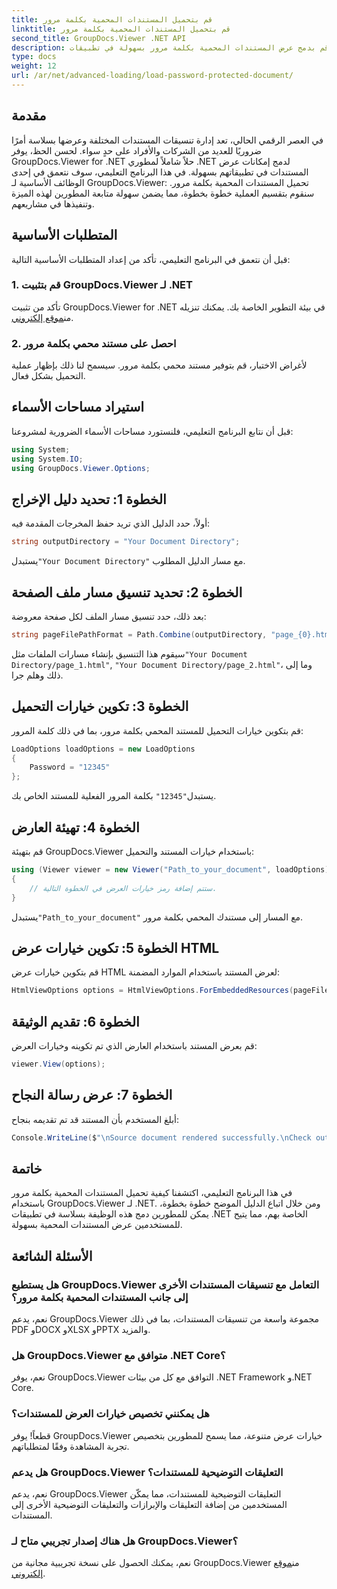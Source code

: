 ```yaml
---
title: قم بتحميل المستندات المحمية بكلمة مرور
linktitle: قم بتحميل المستندات المحمية بكلمة مرور
second_title: GroupDocs.Viewer .NET API
description: قم بدمج عرض المستندات المحمية بكلمة مرور بسهولة في تطبيقات .NET باستخدام GroupDocs.Viewer لـ .NET. اتبع برنامجنا التعليمي خطوة بخطوة للحصول على سلس.
type: docs
weight: 12
url: /ar/net/advanced-loading/load-password-protected-document/
---
```

## مقدمة
في العصر الرقمي الحالي، تعد إدارة تنسيقات المستندات المختلفة وعرضها بسلاسة أمرًا ضروريًا للعديد من الشركات والأفراد على حدٍ سواء. لحسن الحظ، يوفر GroupDocs.Viewer for .NET حلاً شاملاً لمطوري .NET لدمج إمكانات عرض المستندات في تطبيقاتهم بسهولة. في هذا البرنامج التعليمي، سوف نتعمق في إحدى الوظائف الأساسية لـ GroupDocs.Viewer: تحميل المستندات المحمية بكلمة مرور. سنقوم بتقسيم العملية خطوة بخطوة، مما يضمن سهولة متابعة المطورين لهذه الميزة وتنفيذها في مشاريعهم.
## المتطلبات الأساسية
قبل أن نتعمق في البرنامج التعليمي، تأكد من إعداد المتطلبات الأساسية التالية:
### 1. قم بتثبيت GroupDocs.Viewer لـ .NET
 تأكد من تثبيت GroupDocs.Viewer for .NET في بيئة التطوير الخاصة بك. يمكنك تنزيله من[موقع إلكتروني](https://releases.groupdocs.com/viewer/net/).
### 2. احصل على مستند محمي بكلمة مرور
لأغراض الاختبار، قم بتوفير مستند محمي بكلمة مرور. سيسمح لنا ذلك بإظهار عملية التحميل بشكل فعال.

## استيراد مساحات الأسماء
قبل أن نتابع البرنامج التعليمي، فلنستورد مساحات الأسماء الضرورية لمشروعنا:
```csharp
using System;
using System.IO;
using GroupDocs.Viewer.Options;
```

## الخطوة 1: تحديد دليل الإخراج
أولاً، حدد الدليل الذي تريد حفظ المخرجات المقدمة فيه:
```csharp
string outputDirectory = "Your Document Directory";
```
 يستبدل`"Your Document Directory"` مع مسار الدليل المطلوب.
## الخطوة 2: تحديد تنسيق مسار ملف الصفحة
بعد ذلك، حدد تنسيق مسار الملف لكل صفحة معروضة:
```csharp
string pageFilePathFormat = Path.Combine(outputDirectory, "page_{0}.html");
```
 سيقوم هذا التنسيق بإنشاء مسارات الملفات مثل`"Your Document Directory/page_1.html"`, `"Your Document Directory/page_2.html"`، وما إلى ذلك وهلم جرا.
## الخطوة 3: تكوين خيارات التحميل
قم بتكوين خيارات التحميل للمستند المحمي بكلمة مرور، بما في ذلك كلمة المرور:
```csharp
LoadOptions loadOptions = new LoadOptions
{
    Password = "12345"
};
```
 يستبدل`"12345"` بكلمة المرور الفعلية للمستند الخاص بك.
## الخطوة 4: تهيئة العارض
قم بتهيئة GroupDocs.Viewer باستخدام خيارات المستند والتحميل:
```csharp
using (Viewer viewer = new Viewer("Path_to_your_document", loadOptions))
{
    // ستتم إضافة رمز خيارات العرض في الخطوة التالية.
}
```
 يستبدل`"Path_to_your_document"` مع المسار إلى مستندك المحمي بكلمة مرور.
## الخطوة 5: تكوين خيارات عرض HTML
قم بتكوين خيارات عرض HTML لعرض المستند باستخدام الموارد المضمنة:
```csharp
HtmlViewOptions options = HtmlViewOptions.ForEmbeddedResources(pageFilePathFormat);
```
## الخطوة 6: تقديم الوثيقة
قم بعرض المستند باستخدام العارض الذي تم تكوينه وخيارات العرض:
```csharp
viewer.View(options);
```
## الخطوة 7: عرض رسالة النجاح
أبلغ المستخدم بأن المستند قد تم تقديمه بنجاح:
```csharp
Console.WriteLine($"\nSource document rendered successfully.\nCheck output in {outputDirectory}.");
```

## خاتمة
في هذا البرنامج التعليمي، اكتشفنا كيفية تحميل المستندات المحمية بكلمة مرور باستخدام GroupDocs.Viewer لـ .NET. ومن خلال اتباع الدليل الموضح خطوة بخطوة، يمكن للمطورين دمج هذه الوظيفة بسلاسة في تطبيقات .NET الخاصة بهم، مما يتيح للمستخدمين عرض المستندات المحمية بسهولة.
## الأسئلة الشائعة
### هل يستطيع GroupDocs.Viewer التعامل مع تنسيقات المستندات الأخرى إلى جانب المستندات المحمية بكلمة مرور؟
نعم، يدعم GroupDocs.Viewer مجموعة واسعة من تنسيقات المستندات، بما في ذلك PDF وDOCX وXLSX وPPTX والمزيد.
### هل GroupDocs.Viewer متوافق مع .NET Core؟
نعم، يوفر GroupDocs.Viewer التوافق مع كل من بيئات .NET Framework و.NET Core.
### هل يمكنني تخصيص خيارات العرض للمستندات؟
قطعاً! يوفر GroupDocs.Viewer خيارات عرض متنوعة، مما يسمح للمطورين بتخصيص تجربة المشاهدة وفقًا لمتطلباتهم.
### هل يدعم GroupDocs.Viewer التعليقات التوضيحية للمستندات؟
نعم، يدعم GroupDocs.Viewer التعليقات التوضيحية للمستندات، مما يمكّن المستخدمين من إضافة التعليقات والإبرازات والتعليقات التوضيحية الأخرى إلى المستندات.
### هل هناك إصدار تجريبي متاح لـ GroupDocs.Viewer؟
 نعم، يمكنك الحصول على نسخة تجريبية مجانية من GroupDocs.Viewer من[موقع إلكتروني](https://releases.groupdocs.com/).
